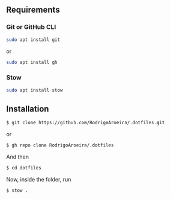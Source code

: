## Requirements


### Git or GitHub CLI

```bash
sudo apt install git
```

or

```bash
sudo apt install gh
```


### Stow

```bash
sudo apt install stow
```

## Installation


```bash
$ git clone https://github.com/RodrigoAroeira/.dotfiles.git
```
or
```bash
$ gh repo clone RodrigoAroeira/.dotfiles
```

And then
```bash
$ cd dotfiles
```

Now, inside the folder, run

```bash
$ stow .
```
